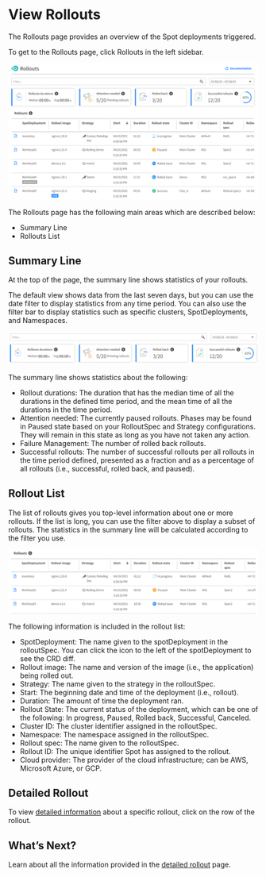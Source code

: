 <meta name="robots" content="noindex">

# View Rollouts

The Rollouts page provides an overview of the Spot deployments triggered.

To get to the Rollouts page, click Rollouts in the left sidebar.

<img src="/ocean-cd/_media/tutorials-rollouts-01.png" />

The Rollouts page has the following main areas which are described below:
- Summary Line
- Rollouts List

## Summary Line

At the top of the page, the summary line shows statistics of your rollouts.

The default view shows data from the last seven days, but you can use the date filter to display statistics from any time period. You can also use the filter bar to display statistics such as specific clusters, SpotDeployments, and Namespaces.

<img src="/ocean-cd/_media/tutorials-rollouts-02.png" />

The summary line shows statistics about the following:
* Rollout durations: The duration that has the median time of all the durations in the defined time period, and the mean time of all the durations in the time period.
* Attention needed: The currently paused rollouts. Phases may be found in Paused state based on your RolloutSpec and Strategy configurations. They will remain in this state as long as you have not taken any action.
* Failure Management: The number of rolled back rollouts.
* Successful rollouts: The number of successful rollouts per all rollouts in the time period defined, presented as a fraction and as a percentage of all rollouts (i.e., successful, rolled back, and paused).

## Rollout List

 The list of rollouts gives you top-level information about one or more rollouts. If the list is long, you can use the filter above to display a subset of rollouts. The statistics in the summary line will be calculated according to the filter you use.

<img src="/ocean-cd/_media/tutorials-rollouts-03.png" />

The following information is included in the rollout list:
* SpotDeployment: The name given to the spotDeployment in the rolloutSpec. You can click the icon to the left of the spotDeployment to see the CRD diff.
* Rollout image: The name and version of the image (i.e., the application) being rolled out.
* Strategy: The name given to the strategy in the rolloutSpec.
* Start: The beginning date and time of the deployment (i.e., rollout).
* Duration: The amount of time the deployment ran.
* Rollout State: The current status of the deployment, which can be one of the following: In progress, Paused, Rolled back, Successful, Canceled.
* Cluster ID: The cluster identifier assigned in the rolloutSpec.
* Namespace: The namespace assigned in the rolloutSpec.
* Rollout spec: The name given to the rolloutSpec.
* Rollout ID: The unique identifier Spot has assigned to the rollout.
* Cloud provider: The provider of the cloud infrastructure; can be AWS, Microsoft Azure, or GCP.

## Detailed Rollout

To view [detailed information](ocean-cd/tutorials/view-rollouts/detailed-rollout) about a specific rollout, click on the row of the rollout.

## What’s Next?

Learn about all the information provided in the [detailed rollout](ocean-cd/tutorials/view-rollouts/detailed-rollout) page.
